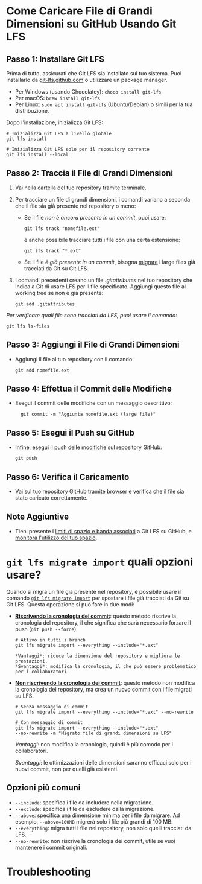 # Come Caricare File di Grandi Dimensioni su GitHub Usando Git LFS

## Passo 1: Installare Git LFS

Prima di tutto, assicurati che Git LFS sia installato sul tuo sistema. Puoi installarlo da [git-lfs.github.com](https://git-lfs.github.com/) o utilizzare un package manager.

- Per Windows (usando Chocolatey): `choco install git-lfs`
- Per macOS: `brew install git-lfs`
- Per Linux: `sudo apt install git-lfs` (Ubuntu/Debian) o simili per la tua distribuzione.

Dopo l'installazione, inizializza Git LFS:
``` shell
# Inizializza Git LFS a livello globale
git lfs install
```
``` shell
# Inizializza Git LFS solo per il repository corrente
git lfs install --local
```


## Passo 2: Traccia il File di Grandi Dimensioni
1. Vai nella cartella del tuo repository tramite terminale.
2. Per tracciare un file di grandi dimensioni, i comandi variano a seconda che il file sia già presente nel repository o meno:
    
    - Se il file *non è ancora presente in un commit*, puoi usare:
      ``` shell
      git lfs track "nomefile.ext"
      ```
      è anche possibile tracciare tutti i file con una certa estensione:
      ``` shell
      git lfs track "*.ext"
      ```

     - Se il file *è già presente in un commit*, bisogna [migrare](#git-lfs-migrate-import-quali-opzioni-usare) i large files già tracciati da Git su Git LFS. 

3. I comandi precedenti creano un file *.gitattributes* nel tuo repository che indica a Git di usare LFS per il file specificato. Aggiungi questo file al working tree se non è già presente:
    ``` shell
    git add .gitattributes
    ```

*Per verificare quali file sono tracciati da LFS, puoi usare il comando:*
``` shell
git lfs ls-files
```

## Passo 3: Aggiungi il File di Grandi Dimensioni
- Aggiungi il file al tuo repository con il comando:
    ``` shell
    git add nomefile.ext
    ```

## Passo 4: Effettua il Commit delle Modifiche
-  Esegui il commit delle modifiche con un messaggio descrittivo:
    ``` shell
      git commit -m "Aggiunta nomefile.ext (large file)"
    ```

## Passo 5: Esegui il Push su GitHub
- Infine, esegui il push delle modifiche sul repository GitHub:
  ```
  git push
  ```


## Passo 6: Verifica il Caricamento
- Vai sul tuo repository GitHub tramite browser e verifica che il file sia stato caricato correttamente.


## Note Aggiuntive
- Tieni presente i [limiti di spazio e banda associati](https://docs.github.com/en/repositories/working-with-files/managing-large-files/about-storage-and-bandwidth-usage) a Git LFS su GitHub, e [monitora l'utilizzo del tuo spazio]([htt](https://docs.github.com/en/billing/managing-billing-for-your-products/managing-billing-for-git-large-file-storage/viewing-your-git-large-file-storage-usage)).


<!--   -->
# `git lfs migrate import` quali opzioni usare?
Quando si migra un file già presente nel repository, è possibile usare il comando [`git lfs migrate import`](https://github.com/git-lfs/git-lfs/blob/main/docs/man/git-lfs-migrate.adoc#git-lfs-migrate1) per spostare i file già tracciati da Git su Git LFS. Questa operazione si può fare in due modi:
- **[Riscrivendo la cronologia dei commit](https://github.com/git-lfs/git-lfs/blob/main/docs/man/git-lfs-migrate.adoc#migrate-local-history)**: questo metodo riscrive la cronologia del repository, il che significa che sarà necessario forzare il push (`git push --force`)
  ```shell 
  # Attivo in tutti i branch
  git lfs migrate import --everything --include="*.ext"
  
  *Vantaggi*: riduce la dimensione del repository e migliora le prestazioni.
  *Svantaggi*: modifica la cronologia, il che può essere problematico per i collaboratori.

- **[Non riscrivendo la cronologia dei commit](https://github.com/git-lfs/git-lfs/blob/main/docs/man/git-lfs-migrate.adoc#migrate-without-rewriting-local-history)**: questo metodo non modifica la cronologia del repository, ma crea un nuovo commit con i file migrati su LFS.
  
  ``` shell 
  # Senza messaggio di commit
  git lfs migrate import --everything --include="*.ext" --no-rewrite
  
  # Con messaggio di commit
  git lfs migrate import --everything --include="*.ext"
  --no-rewrite -m "Migrato file di grandi dimensioni su LFS"
  ```


  
  *Vantaggi*: non modifica la cronologia, quindi è più comodo per i collaboratori.
  
  *Svantaggi*: le ottimizzazioni delle dimensioni saranno efficaci solo per i nuovi commit, non per quelli già esistenti.

  
## Opzioni più comuni
- `--include`: specifica i file da includere nella migrazione.
- `--exclude`: specifica i file da escludere dalla migrazione.
- `--above`: specifica una dimensione minima per i file da migrare. Ad esempio, `--above=100MB` migrerà solo i file più grandi di 100 MB.
- `--everything`: migra tutti i file nel repository, non solo quelli tracciati da LFS.
- `--no-rewrite`: non riscrive la cronologia dei commit, utile se vuoi mantenere i commit originali.

<!-- TROUBLESHOOUTING -->
# Troubleshooting